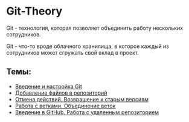 # Git-Theory

Git - технология, которая позволяет объединить работу нескольких сотрудников.

Git - что-то вроде облачного хранилища, в которое каждый из сотрудников может сгружать свой вклад в проект.

## Темы:
* [Введение и настройка Git](https://github.com/Barsuchek/Git-Theory/blob/main/Info/ВведениеИНастройкаGit.md)
* [Добавление файлов в репозиторий](https://github.com/Barsuchek/Git-Theory/blob/main/Info/ДобавлениеФайлов.md)
* [Отмена действий. Возвращение к старым версиям](https://github.com/Barsuchek/Git-Theory/blob/main/Info/ОтменаДействий.md)
* [Работа с ветками. Объединение веток](https://github.com/Barsuchek/Git-Theory/blob/main/Info/Ветки.md)
* [Введение в GitHub. Работа с удаленным репозиторием](https://github.com/Barsuchek/Git-Theory/blob/main/Info/ВведениеGitHub.md)